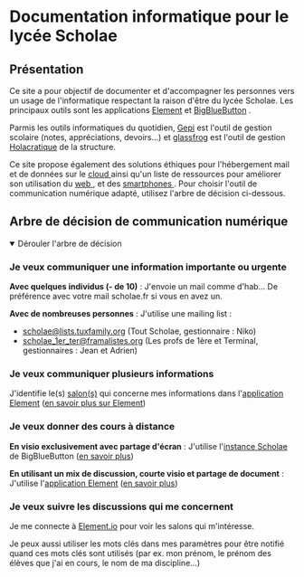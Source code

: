 # Documentation informatique pour le lycée Scholae

## Présentation

Ce site a pour objectif de documenter et d'accompagner les personnes vers un usage de l'informatique respectant la raison d'être du lycée Scholae. Les principaux outils sont les applications [Element](https://app.element.io/) [<i class="fa fa-mastodon-alt" aria-hidden="true"></i>](/Element.md) et [BigBlueButton](https://visio.microlinux.fr/b) [<i class="fa fa-video-camera" aria-hidden="true"></i>](/BBB.md).

Parmis les outils informatiques du quotidien, [Gepi](gepi.scholae.fr/) est l'outil de gestion scolaire (notes, appréciations, devoirs...) et [glassfrog](https://fr.glassfrog.com/) est l'outil de gestion [Holacratique](https://fr.wikipedia.org/wiki/Holacratie) de la structure.

Ce site propose également des solutions éthiques pour l'hébergement mail et de données sur le [cloud <i class="fa fa-cloud" aria-hidden="true"></i>](/mail-cloud.md) ainsi qu'un liste de ressources pour améliorer son utilisation du [web <i class="fa fa-hubzilla" aria-hidden="true"></i>](/web.md), et des [smartphones <i class="fa fa-mobile" aria-hidden="true"></i>](/smartphone.md). Pour choisir l'outil de communication numérique adapté, utilisez l'arbre de décision ci-dessous.

<!--
<div class='btn-plein'>

[<i class="fa fa-book" aria-hidden="true"></i> Doc. Element.io](/Element.md)
[<i class="fa fa-book" aria-hidden="true"></i> Doc. BBB](/BBB.md)

</div>
<div class='btn-vide'>

[<i class="fa fa-external-link" aria-hidden="true"></i> Instance Visio](https://visio.microlinux.fr/b)
[<i class="fa fa-external-link" aria-hidden="true"></i> App Element.io](https://app.element.io/)

</div> -->

## Arbre de décision de communication numérique

<details open>

<summary>Dérouler l'arbre de décision</i></summary>

### <i class="fa fa-caret-right" aria-hidden="true"></i> Je veux communiquer une information importante ou urgente

<i class="fa fa-chevron-right" aria-hidden="true"></i> **Avec quelques individus (- de 10)** :
<i class="fa fa-arrow-right" aria-hidden="true"></i> J'envoie un mail comme d'hab... De préférence avec votre mail scholae.fr si vous en avez un.

<i class="fa fa-chevron-right" aria-hidden="true"></i> **Avec de nombreuses personnes** :
<i class="fa fa-arrow-right" aria-hidden="true"></i> J'utilise une mailing list :

- scholae@lists.tuxfamily.org (Tout Scholae, gestionnaire : Niko)
- scholae_1er_ter@framalistes.org (Les profs de 1ère et Terminal, gestionnaires : Jean et Adrien)

### <i class="fa fa-caret-right" aria-hidden="true"></i> Je veux communiquer plusieurs informations

<i class="fa fa-arrow-right" aria-hidden="true"></i> J'identifie le(s) [salon(s)](https://adrientaudiere.github.io/info_scho/#/Element?id=le-concept-des-salons) qui concerne mes informations dans l'[application Element](https://app.element.io/) ([en savoir plus sur Element](/Element.md))

### <i class="fa fa-caret-right" aria-hidden="true"></i> Je veux donner des cours à distance

<i class="fa fa-chevron-right" aria-hidden="true"></i> **En visio exclusivement avec partage d'écran** :
<i class="fa fa-arrow-right" aria-hidden="true"></i> J'utilise l'[instance Scholae](https://visio.microlinux.fr/) de BigBlueButton ([en savoir plus](/BBB.md))

<i class="fa fa-chevron-right" aria-hidden="true"></i> **En utilisant un mix de discussion, courte visio et partage de document** :
<i class="fa fa-arrow-right" aria-hidden="true"></i> J'utilise l'[application Element](https://app.element.io/) ([en savoir plus](/Element.md))

### <i class="fa fa-caret-right" aria-hidden="true"></i> Je veux suivre les discussions qui me concernent

<i class="fa fa-arrow-right"  aria-hidden="true"></i> Je me connecte à [Element.io](/Element.md) pour voir les salons qui m'intéresse.

<i class="fa fa-arrow-right"  aria-hidden="true"></i> Je peux aussi utiliser les mots clés dans mes paramètres pour être notifié quand ces mots clés sont utilisés (par ex. mon prénom, le prénom des élèves que j'ai en cours, le nom de ma discipline…)

</details>
